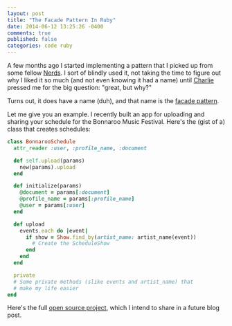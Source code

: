 ```yaml
---
layout: post
title: "The Facade Pattern In Ruby"
date: 2014-06-12 13:25:26 -0400
comments: true
published: false
categories: code ruby
---
```


A few months ago I started implementing a pattern that I picked up from some fellow [Nerds](http://www.bignerdranch.com). I sort of blindly used it, not taking the time to figure out why I liked it so much (and not even knowing it had a name) until [Charlie](https://twitter.com/charliebomber) pressed me for the big question: "great, but why?"

Turns out, it does have a name (duh), and that name is the [facade pattern](http://en.wikipedia.org/wiki/Facade_pattern).

<!--more-->

Let me give you an example. I recently built an app for uploading and sharing your schedule for the Bonnaroo Music Festival. Here's the (gist of a) class that creates schedules:

```ruby
class BonnarooSchedule
  attr_reader :user, :profile_name, :document

  def self.upload(params)
    new(params).upload
  end

  def initialize(params)
    @document = params[:document]
    @profile_name = params[:profile_name]
    @user = params[:user]
  end

  def upload
    events.each do |event|
      if show = Show.find_by(artist_name: artist_name(event))
        # Create the ScheduleShow
      end
    end
  end

  private
  # Some private methods (slike events and artist_name) that
  # make my life easier
end

```

Here's the full <a href="http://www.github.com/gschorkopf/roo-pals" target="_blank">open source project</a>, which I intend to share in a future blog post.
